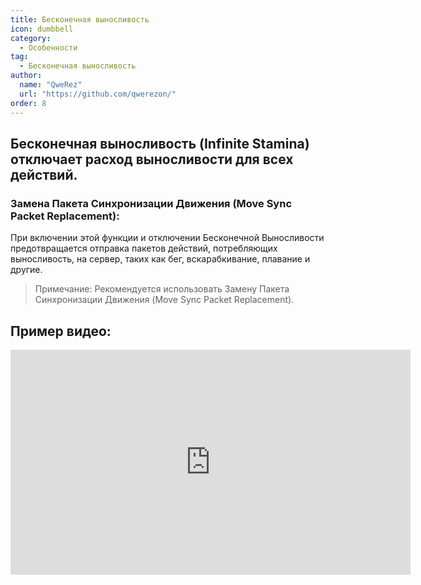 ```yaml
---
title: Бесконечная выносливость
icon: dumbbell
category:
  - Особенности
tag:
  - Бесконечная выносливость
author: 
  name: "QweRez"
  url: "https://github.com/qwerezon/"
order: 8
---
```


## Бесконечная выносливость (Infinite Stamina) отключает расход выносливости для всех действий.

### Замена Пакета Синхронизации Движения (Move Sync Packet Replacement):

При включении этой функции и отключении Бесконечной Выносливости предотвращается отправка пакетов действий, потребляющих выносливость, на сервер, таких как бег, вскарабкивание, плавание и другие.

> Примечание: Рекомендуется использовать Замену Пакета Синхронизации Движения (Move Sync Packet Replacement).

## Пример видео:

<div class="iframe-container"><iframe width="640" height="360" src="https://www.youtube.com/embed/NZhfaMOLuY0?list=PL5eI1Tb64p56g27qfYk7VuFTz4FK6YrKa" title="Korepi - Бесконечная выносливость" frameborder="0" allow="accelerometer; autoplay; clipboard-write; encrypted-media; gyroscope; picture-in-picture; web-share" allowfullscreen></iframe></div>
